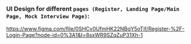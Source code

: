 ### UI Design for different `pages (Register, Landing Page/Main Page, Mock Interview Page)`:

https://www.figma.com/file/0SHCv0UfmHK22NBqY5oTif/Register-%2F-Login-Page?node-id=0%3A1&t=8sxWR9SZqZuP31Xh-1
